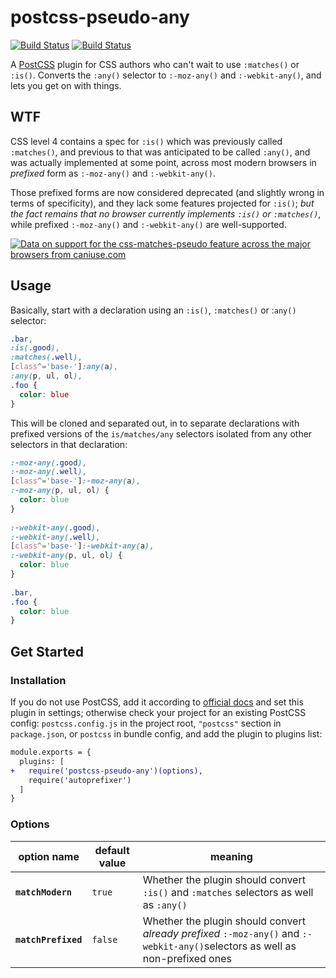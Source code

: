 # postcss-pseudo-any

[![Build Status](https://travis-ci.com/lunelson/postcss-pseudo-any.svg?branch=master)](https://travis-ci.com/lunelson/postcss-pseudo-any)
[![Build Status](https://david-dm.org/lunelson/postcss-pseudo-any.svg?branch=master)](https://travis-ci.com/lunelson/postcss-pseudo-any)

A [PostCSS] plugin for CSS authors who can't wait to use `:matches()` or `:is()`. Converts the `:any()` selector to `:-moz-any()` and `:-webkit-any()`, and lets you get on with things.

## WTF
CSS level 4 contains a spec for `:is()` which was previously called `:matches()`, and previous to that was anticipated to be called `:any()`, and was actually implemented at some point, across most modern browsers in _prefixed_ form as `:-moz-any()` and `:-webkit-any()`.

Those prefixed forms are now considered deprecated (and slightly wrong in terms of specificity), and they lack some features projected for `:is()`; _but the fact remains that no browser currently implements `:is()` or `:matches()`_, while prefixed `:-moz-any()` and `:-webkit-any()` are well-supported.

<p>
<a href="http://caniuse.com/#feat=css-matches-pseudo">
  <picture>
    <source type="image/webp" srcset="https://caniuse.bitsofco.de/static/v1/css-matches-pseudo-1583332286062.webp">
    <img src="https://caniuse.bitsofco.de/static/v1/css-matches-pseudo-1583332286062.png" alt="Data on support for the css-matches-pseudo feature across the major browsers from caniuse.com">
  </picture>
</a>
</p>

## Usage

Basically, start with a declaration using an `:is()`, `:matches()` or :`any()` selector:

```css
.bar,
:is(.good),
:matches(.well),
[class^='base-']:any(a),
:any(p, ul, ol),
.foo {
  color: blue
}
```
This will be cloned and separated out, in to separate declarations with prefixed versions of the `is/matches/any` selectors isolated from any other selectors in that declaration:

```css
:-moz-any(.good), 
:-moz-any(.well), 
[class^='base-']:-moz-any(a), 
:-moz-any(p, ul, ol) { 
  color: blue 
} 
 
:-webkit-any(.good), 
:-webkit-any(.well), 
[class^='base-']:-webkit-any(a), 
:-webkit-any(p, ul, ol) { 
  color: blue 
} 
 
.bar, 
.foo { 
  color: blue 
} 
```

## Get Started

### Installation

If you do not use PostCSS, add it according to [official docs] and set this plugin in settings; otherwise check your project for an existing PostCSS config: `postcss.config.js` in the project root, `"postcss"` section in `package.json`, or `postcss` in bundle config, and add the plugin to plugins list:

```diff
module.exports = {
  plugins: [
+   require('postcss-pseudo-any')(options),
    require('autoprefixer')
  ]
}
```

### Options

|option name|default value|meaning|
|--|--|--|
|__`matchModern`__|`true`|Whether the plugin should convert `:is()` and `:matches` selectors as well as `:any()`|
|__`matchPrefixed`__|`false`|Whether the plugin should convert _already prefixed_ `:-moz-any()` and `:-webkit-any()`selectors as well as non-prefixed ones|


[official docs]: https://github.com/postcss/postcss#usage
[PostCSS]: https://github.com/postcss/postcss

